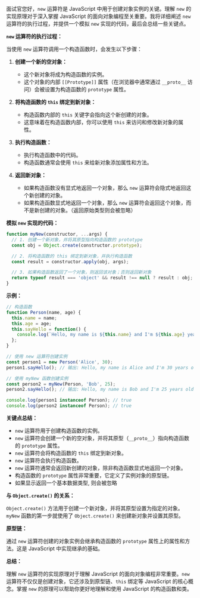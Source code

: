 面试官您好，`new` 运算符是 JavaScript 中用于创建对象实例的关键。理解 `new` 的实现原理对于深入掌握 JavaScript 的面向对象编程至关重要。我将详细阐述 `new` 运算符的执行过程，并提供一个模拟 `new` 实现的代码，最后会总结一些关键点。

**`new` 运算符的执行过程：**

当使用 `new` 运算符调用一个构造函数时，会发生以下步骤：

1.  **创建一个新的空对象：**
    *   这个新对象将成为构造函数的实例。
    *   这个对象的内部 `[[Prototype]]` 属性（在浏览器中通常通过 `__proto__` 访问）会被设置为构造函数的 `prototype` 属性。

2.  **将构造函数的 `this` 绑定到新对象：**
    *   构造函数内部的 `this` 关键字会指向这个新创建的对象。
    *   这意味着在构造函数内部，你可以使用 `this` 来访问和修改新对象的属性。

3.  **执行构造函数：**
    *   执行构造函数中的代码。
    *   构造函数通常会使用 `this` 来给新对象添加属性和方法。

4.  **返回新对象：**
    *   如果构造函数没有显式地返回一个对象，那么 `new` 运算符会隐式地返回这个新创建的对象。
    *   如果构造函数显式地返回一个对象，那么 `new` 运算符会返回这个对象，而不是新创建的对象。（返回原始类型则会被忽略）

**模拟 `new` 实现的代码：**

```javascript
function myNew(constructor, ...args) {
  // 1. 创建一个新对象，并将其原型指向构造函数的 prototype
  const obj = Object.create(constructor.prototype);

  // 2. 将构造函数的 this 绑定到新对象，并执行构造函数
  const result = constructor.apply(obj, args);

  // 3. 如果构造函数返回了一个对象，则返回该对象；否则返回新对象
  return typeof result === 'object' && result !== null ? result : obj;
}
```

**示例：**

```javascript
// 构造函数
function Person(name, age) {
  this.name = name;
  this.age = age;
  this.sayHello = function() {
    console.log(`Hello, my name is ${this.name} and I'm ${this.age} years old.`);
  };
}

// 使用 new 运算符创建实例
const person1 = new Person('Alice', 30);
person1.sayHello(); // 输出: Hello, my name is Alice and I'm 30 years old.

// 使用 myNew 函数创建实例
const person2 = myNew(Person, 'Bob', 25);
person2.sayHello(); // 输出: Hello, my name is Bob and I'm 25 years old.

console.log(person1 instanceof Person); // true
console.log(person2 instanceof Person); // true
```

**关键点总结：**

*   `new` 运算符用于创建构造函数的实例。
*   `new` 运算符会创建一个新的空对象，并将其原型（`__proto__`）指向构造函数的 `prototype` 属性。
*   `new` 运算符会将构造函数的 `this` 绑定到新对象。
*   `new` 运算符会执行构造函数。
*   `new` 运算符通常会返回新创建的对象，除非构造函数显式地返回一个对象。
*   构造函数的 `prototype` 属性非常重要，它定义了实例对象的原型链。
*    如果显示返回一个基本数据类型, 则会被忽略

**与 `Object.create()` 的关系：**

`Object.create()` 方法用于创建一个新对象，并将其原型设置为指定的对象。`myNew` 函数的第一步就使用了 `Object.create()` 来创建新对象并设置其原型。

**原型链：**

通过 `new` 运算符创建的对象实例会继承构造函数的 `prototype` 属性上的属性和方法。这是 JavaScript 中实现继承的基础。

**总结：**

理解 `new` 运算符的实现原理对于理解 JavaScript 的面向对象编程非常重要。`new` 运算符不仅仅是创建对象，它还涉及到原型链、`this` 绑定等 JavaScript 的核心概念。掌握 `new` 的原理可以帮助你更好地理解和使用 JavaScript 的构造函数和类。
